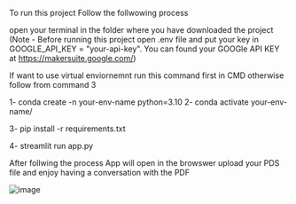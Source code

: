 To run this project Follow the follwowing process

open your terminal in the folder where you have downloaded the project
  (Note - Before running this project open .env file and put your key in GOOGLE_API_KEY = "your-api-key". You can found your GOOGle API KEY at https://makersuite.google.com/)

If want to use virtual enviornemnt run this command first in CMD otherwise follow from command 3 

 1- conda create -n your-env-name python=3.10
 2- conda activate your-env-name/

3- pip install -r requirements.txt

4- streamlit run app.py

After follwing the process App will open in the browswer upload your PDS file and enjoy having a conversation with the PDF

![image](https://github.com/munneb10/Chat-with-multiple-PDF-s/assets/53348999/aa5b1555-ae89-432f-9a88-77237606dfaf)
